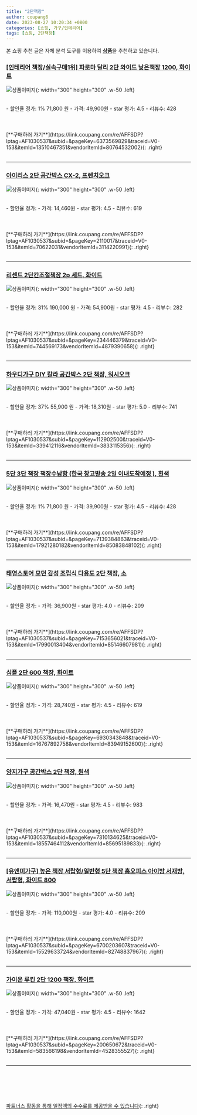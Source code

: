```yaml
---
title: "2단책장"
author: coupang6
date: 2023-08-27 10:20:34 +0800
categories: [쇼핑, 가구/인테리어]
tags: [쇼핑, 2단책장]
---
```


본 쇼핑 추천 글은 자체 분석 도구를 이용하여 [**상품**](https://link.coupang.com/a/bao1ui)을 추천하고 있습니다.

### [[인테리어 책장/실속구매1위] 파로마 달리 2단 와이드 낮은책장 1200, 화이트](https://link.coupang.com/re/AFFSDP?lptag=AF1030537&subid=&pageKey=6373569829&traceid=V0-153&itemId=13510467351&vendorItemId=80764532002)

![상품이미지](https://thumbnail9.coupangcdn.com/thumbnails/remote/230x230ex/image/vendor_inventory/1c53/07db1647ea42fde3e3d1a3f3d50f534178ec471ac119a953e5365c9169bc.jpg){: width="300" height="300" .w-50 .left}


<br>
- 할인율 정가: 1%  71,800   원
- 가격: 49,900원
- star 평가: 4.5
- 리뷰수: 428
<br>
<br>
<br>
<br>
[**구매하러 가기**](https://link.coupang.com/re/AFFSDP?lptag=AF1030537&subid=&pageKey=6373569829&traceid=V0-153&itemId=13510467351&vendorItemId=80764532002){: .right}
<br>
<br>

---

### [아이리스 2단 공간박스 CX-2, 프렌치오크](https://link.coupang.com/re/AFFSDP?lptag=AF1030537&subid=&pageKey=2110017&traceid=V0-153&itemId=70622031&vendorItemId=3114220991)

![상품이미지](https://thumbnail9.coupangcdn.com/thumbnails/remote/230x230ex/image/retail/images/12659937092375597-dce8c4b9-e6aa-4735-b979-d12d197c6aa4.jpg){: width="300" height="300" .w-50 .left}


<br>
- 할인율 정가: 
- 가격: 14,460원
- star 평가: 4.5
- 리뷰수: 619
<br>
<br>
<br>
<br>
[**구매하러 가기**](https://link.coupang.com/re/AFFSDP?lptag=AF1030537&subid=&pageKey=2110017&traceid=V0-153&itemId=70622031&vendorItemId=3114220991){: .right}
<br>
<br>

---

### [리센트 2단칸조절책장 2p 세트, 화이트](https://link.coupang.com/re/AFFSDP?lptag=AF1030537&subid=&pageKey=234446379&traceid=V0-153&itemId=744569173&vendorItemId=4879390658)

![상품이미지](https://thumbnail7.coupangcdn.com/thumbnails/remote/230x230ex/image/retail/images/493523771090241-6825a1b9-6400-4d9a-ae28-d9e23776bd36.jpg){: width="300" height="300" .w-50 .left}


<br>
- 할인율 정가: 31%  190,000   원
- 가격: 54,900원
- star 평가: 4.5
- 리뷰수: 282
<br>
<br>
<br>
<br>
[**구매하러 가기**](https://link.coupang.com/re/AFFSDP?lptag=AF1030537&subid=&pageKey=234446379&traceid=V0-153&itemId=744569173&vendorItemId=4879390658){: .right}
<br>
<br>

---

### [하우디가구 DIY 칼라 공간박스 2단 책장, 워시오크](https://link.coupang.com/re/AFFSDP?lptag=AF1030537&subid=&pageKey=112902500&traceid=V0-153&itemId=339412116&vendorItemId=3833115356)

![상품이미지](https://thumbnail7.coupangcdn.com/thumbnails/remote/230x230ex/image/product/image/vendoritem/2019/07/10/3833115356/aa8a5428-cfef-4208-a215-046c11e3dc4a.jpg){: width="300" height="300" .w-50 .left}


<br>
- 할인율 정가: 37%  55,900   원
- 가격: 18,310원
- star 평가: 5.0
- 리뷰수: 741
<br>
<br>
<br>
<br>
[**구매하러 가기**](https://link.coupang.com/re/AFFSDP?lptag=AF1030537&subid=&pageKey=112902500&traceid=V0-153&itemId=339412116&vendorItemId=3833115356){: .right}
<br>
<br>

---

### [5단 3단 책장 책장수납함 (한국 창고발송 2일 이내도착예정 ), 흰색](https://link.coupang.com/re/AFFSDP?lptag=AF1030537&subid=&pageKey=7139384863&traceid=V0-153&itemId=17921280182&vendorItemId=85083848102)

![상품이미지](https://thumbnail10.coupangcdn.com/thumbnails/remote/230x230ex/image/vendor_inventory/483b/a7ee8a1ec53d5afb126dd91290c6a5e1ee19da10b7dfdfa68e50afabcbd4.jpg){: width="300" height="300" .w-50 .left}


<br>
- 할인율 정가: 1%  71,800   원
- 가격: 39,900원
- star 평가: 4.5
- 리뷰수: 428
<br>
<br>
<br>
<br>
[**구매하러 가기**](https://link.coupang.com/re/AFFSDP?lptag=AF1030537&subid=&pageKey=7139384863&traceid=V0-153&itemId=17921280182&vendorItemId=85083848102){: .right}
<br>
<br>

---

### [태영스토어 모던 감성 조립식 다용도 2단 책장, 소](https://link.coupang.com/re/AFFSDP?lptag=AF1030537&subid=&pageKey=7153656021&traceid=V0-153&itemId=17990013404&vendorItemId=85146607981)

![상품이미지](https://thumbnail8.coupangcdn.com/thumbnails/remote/230x230ex/image/vendor_inventory/b0d4/a72f32a94358ec1b435f268edc9d27bd74ca6fd899f61885ea464f111266.jpg){: width="300" height="300" .w-50 .left}


<br>
- 할인율 정가: 
- 가격: 36,900원
- star 평가: 4.0
- 리뷰수: 209
<br>
<br>
<br>
<br>
[**구매하러 가기**](https://link.coupang.com/re/AFFSDP?lptag=AF1030537&subid=&pageKey=7153656021&traceid=V0-153&itemId=17990013404&vendorItemId=85146607981){: .right}
<br>
<br>

---

### [심플 2단 600 책장, 화이트](https://link.coupang.com/re/AFFSDP?lptag=AF1030537&subid=&pageKey=6930343848&traceid=V0-153&itemId=16767892758&vendorItemId=83949152600)

![상품이미지](https://thumbnail9.coupangcdn.com/thumbnails/remote/230x230ex/image/retail/images/2022/11/18/12/7/57b68976-5612-4c66-a81d-66c610e9c2fd.jpg){: width="300" height="300" .w-50 .left}


<br>
- 할인율 정가: 
- 가격: 28,740원
- star 평가: 4.5
- 리뷰수: 619
<br>
<br>
<br>
<br>
[**구매하러 가기**](https://link.coupang.com/re/AFFSDP?lptag=AF1030537&subid=&pageKey=6930343848&traceid=V0-153&itemId=16767892758&vendorItemId=83949152600){: .right}
<br>
<br>

---

### [양지가구 공간박스 2단 책장, 원색](https://link.coupang.com/re/AFFSDP?lptag=AF1030537&subid=&pageKey=7310134625&traceid=V0-153&itemId=18557464112&vendorItemId=85695189833)

![상품이미지](https://thumbnail8.coupangcdn.com/thumbnails/remote/230x230ex/image/retail/images/2023/04/17/15/9/265f2c10-b02e-4341-a6f9-5369e245bf2d.jpg){: width="300" height="300" .w-50 .left}


<br>
- 할인율 정가: 
- 가격: 16,470원
- star 평가: 4.5
- 리뷰수: 983
<br>
<br>
<br>
<br>
[**구매하러 가기**](https://link.coupang.com/re/AFFSDP?lptag=AF1030537&subid=&pageKey=7310134625&traceid=V0-153&itemId=18557464112&vendorItemId=85695189833){: .right}
<br>
<br>

---

### [[유앤미가구] 높은 책장 서랍형/일반형 5단 책장 홈오피스 아이방 서재방, 서랍형, 화이트 800](https://link.coupang.com/re/AFFSDP?lptag=AF1030537&subid=&pageKey=6700203607&traceid=V0-153&itemId=15529633724&vendorItemId=82748837967)

![상품이미지](https://thumbnail6.coupangcdn.com/thumbnails/remote/230x230ex/image/vendor_inventory/24dc/7341526056aca7999a5ed2f2ed6b0093c03828a528c6a53f1e4d9e6ba13a.jpg){: width="300" height="300" .w-50 .left}


<br>
- 할인율 정가: 
- 가격: 110,000원
- star 평가: 4.0
- 리뷰수: 209
<br>
<br>
<br>
<br>
[**구매하러 가기**](https://link.coupang.com/re/AFFSDP?lptag=AF1030537&subid=&pageKey=6700203607&traceid=V0-153&itemId=15529633724&vendorItemId=82748837967){: .right}
<br>
<br>

---

### [가이온 루킨 2단 1200 책장, 화이트](https://link.coupang.com/re/AFFSDP?lptag=AF1030537&subid=&pageKey=200650672&traceid=V0-153&itemId=583566198&vendorItemId=4528355527)

![상품이미지](https://thumbnail7.coupangcdn.com/thumbnails/remote/230x230ex/image/vendor_inventory/images/2019/03/21/11/0/c7ce6421-cbe4-4dc4-8099-ea5cfeec0ad0.jpg){: width="300" height="300" .w-50 .left}


<br>
- 할인율 정가: 
- 가격: 47,040원
- star 평가: 4.5
- 리뷰수: 1642
<br>
<br>
<br>
<br>
[**구매하러 가기**](https://link.coupang.com/re/AFFSDP?lptag=AF1030537&subid=&pageKey=200650672&traceid=V0-153&itemId=583566198&vendorItemId=4528355527){: .right}
<br>
<br>

---
<br><br><br><br><br> [파트너스 활동을 통해 일정액의 수수료를 제공받을 수 있습니다](https://link.coupang.com/a/bao1ui){: .right}